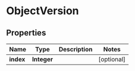 
# ObjectVersion

## Properties
Name | Type | Description | Notes
------------ | ------------- | ------------- | -------------
**index** | **Integer** |  |  [optional]



